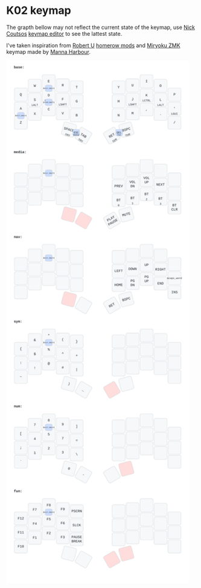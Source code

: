 # K02 keymap

The grapth bellow may not reflect the current state of the keymap, use [Nick Coutsos](https://github.com/nickcoutsos) [keymap editor](https://github.com/nickcoutsos/keymap-editor?tab=readme-ov-file) to see the lattest state.

I've taken inspiration from [Robert U](https://github.com/urob) [homerow mods](https://github.com/urob/zmk-config#timeless-homerow-mods) and [Miryoku ZMK](https://github.com/manna-harbour/miryoku_zmk) keymap made by [Manna Harbour](https://github.com/manna-harbour).

<a href="https://caksoylar.github.io/keymap-drawer?keymap_yaml=H4sIAAAAAAAC_71Va3PSQBT93l-xjtr4AJtHa9s4zhhCAkgIMQl9WBEDSacM0GAAHQbxt7u590KUxk70Q_lwzu7h7r27Zx8ZB8t4MVfZ6utk1BtFy34cJKHKrqMkGc56STwP5lG43hsHyyiZqXuM9YNZlHKZfQA8BzQAXUAf8BKwA9gAbAM6gCteUiuxG5VZtU5jvdU81DTLz7QqarrvWplooujVTYqsAda3Ae93A1KxmZfKyqkp8N_O9D4CXgDqgGeAFUAbsAUolATgV4AH2eIcTTcg623wLavla5W7omv4IM6Wk0yseI6OoQtQJ1E4DHAzBOGByHENXPdZ22JVe9vs4MbaxoX_jxlhZbhaQRTWdzQpR5NzNIW0is90y6W_l9NIZTfROFznC46lXTJH63h4glsdP23wrXhgWy3DRN-q7XM0lQx1G7U6Obo_CKaz3vc4CQunrbdbuDCnttks3qLUhl3F62l7-eZQEn4W0Vh-_HiDH0kyZ0W19olfID_D3rq4ByryE-w9xd5nwJeFk_wkfkT8jvgx8Y_C83kO2LvHFH4ByYMrGnlMfEJ8StwtXPUNdg5JPNpJ_La4nV-IJWKZWEH-VDiRSFzeubB_WHK9uEUvTElGPkY6QTrFY-fprl20sClJyIdIR0ivgTxLbxZPJBIj0QQVnFJ67VnFNbTm_13a-5-XQTzpx_ybWWZTlV0pYokpUpeHjVR4tgwP33J4xNPhYx6Vfl27mxEyH6H8NqJq4KeKG54XL_F4WaZ4_lgMorA3CQZJLOQF8-nI4jY4mA_Hfw_miaUscTQYJpvYX9TuTlw_CAAA" float="center">
<img src="/other/img/my_keymap.svg" width="96%" />
</a>
